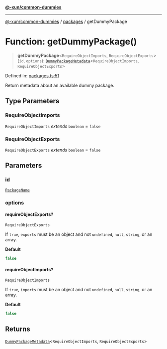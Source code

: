 [**@-xun/common-dummies**](../../README.md)

***

[@-xun/common-dummies](../../README.md) / [packages](../README.md) / getDummyPackage

# Function: getDummyPackage()

> **getDummyPackage**\<`RequireObjectImports`, `RequireObjectExports`\>(`id`, `options`): [`DummyPackageMetadata`](../type-aliases/DummyPackageMetadata.md)\<`RequireObjectImports`, `RequireObjectExports`\>

Defined in: [packages.ts:51](https://github.com/Xunnamius/test-utils/blob/76db16a94dd56a29b0c1a19132c758588e83c235/packages/common-dummies/src/packages.ts#L51)

Return metadata about an available dummy package.

## Type Parameters

### RequireObjectImports

`RequireObjectImports` *extends* `boolean` = `false`

### RequireObjectExports

`RequireObjectExports` *extends* `boolean` = `false`

## Parameters

### id

[`PackageName`](../type-aliases/PackageName.md)

### options

#### requireObjectExports?

`RequireObjectExports`

If `true`, `exports` must be an object and not `undefined`, `null`,
`string`, or an array.

**Default**

```ts
false
```

#### requireObjectImports?

`RequireObjectImports`

If `true`, `imports` must be an object and not `undefined`, `null`,
`string`, or an array.

**Default**

```ts
false
```

## Returns

[`DummyPackageMetadata`](../type-aliases/DummyPackageMetadata.md)\<`RequireObjectImports`, `RequireObjectExports`\>
